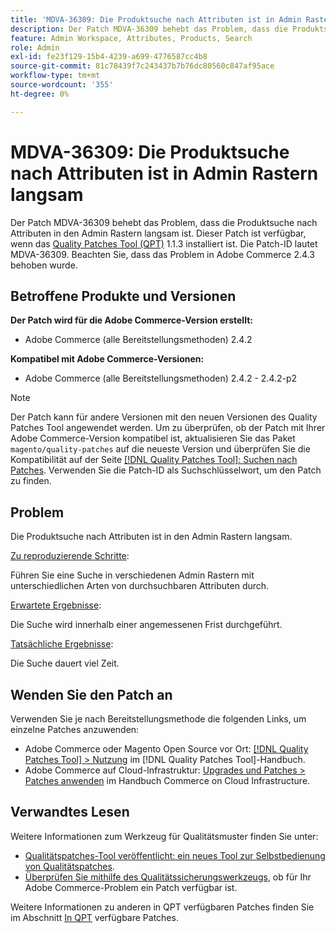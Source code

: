 ```yaml
---
title: 'MDVA-36309: Die Produktsuche nach Attributen ist in Admin Rastern langsam'
description: Der Patch MDVA-36309 behebt das Problem, dass die Produktsuche nach Attributen in den Admin Rastern langsam ist. Dieser Patch ist verfügbar, wenn das [Quality Patches Tool (QPT)](https://experienceleague.adobe.com/en/docs/commerce-knowledge-base/kb/announcements/commerce-announcements/magento-quality-patches-released-new-tool-to-self-serve-quality-patches) 1.1.3 installiert ist. Die Patch-ID lautet MDVA-36309. Beachten Sie, dass das Problem in Adobe Commerce 2.4.3 behoben wurde.
feature: Admin Workspace, Attributes, Products, Search
role: Admin
exl-id: fe23f129-15b4-4239-a699-4776587cc4b8
source-git-commit: 81c78439f7c243437b7b76dc80560c847af95ace
workflow-type: tm+mt
source-wordcount: '355'
ht-degree: 0%

---
```


# MDVA-36309: Die Produktsuche nach Attributen ist in Admin Rastern langsam

Der Patch MDVA-36309 behebt das Problem, dass die Produktsuche nach Attributen in den Admin Rastern langsam ist. Dieser Patch ist verfügbar, wenn das [Quality Patches Tool (QPT)](https://experienceleague.adobe.com/en/docs/commerce-knowledge-base/kb/announcements/commerce-announcements/magento-quality-patches-released-new-tool-to-self-serve-quality-patches) 1.1.3 installiert ist. Die Patch-ID lautet MDVA-36309. Beachten Sie, dass das Problem in Adobe Commerce 2.4.3 behoben wurde.

## Betroffene Produkte und Versionen

**Der Patch wird für die Adobe Commerce-Version erstellt:**

* Adobe Commerce (alle Bereitstellungsmethoden) 2.4.2

**Kompatibel mit Adobe Commerce-Versionen:**

* Adobe Commerce (alle Bereitstellungsmethoden) 2.4.2 - 2.4.2-p2

>[!NOTE]
>
>Der Patch kann für andere Versionen mit den neuen Versionen des Quality Patches Tool angewendet werden. Um zu überprüfen, ob der Patch mit Ihrer Adobe Commerce-Version kompatibel ist, aktualisieren Sie das Paket `magento/quality-patches` auf die neueste Version und überprüfen Sie die Kompatibilität auf der Seite [[!DNL Quality Patches Tool]: Suchen nach Patches](https://experienceleague.adobe.com/en/docs/commerce-knowledge-base/kb/announcements/commerce-announcements/magento-quality-patches-released-new-tool-to-self-serve-quality-patches). Verwenden Sie die Patch-ID als Suchschlüsselwort, um den Patch zu finden.

## Problem

Die Produktsuche nach Attributen ist in den Admin Rastern langsam.

<u>Zu reproduzierende Schritte</u>:

Führen Sie eine Suche in verschiedenen Admin Rastern mit unterschiedlichen Arten von durchsuchbaren Attributen durch.

<u>Erwartete Ergebnisse</u>:

Die Suche wird innerhalb einer angemessenen Frist durchgeführt.

<u>Tatsächliche Ergebnisse</u>:

Die Suche dauert viel Zeit.

## Wenden Sie den Patch an

Verwenden Sie je nach Bereitstellungsmethode die folgenden Links, um einzelne Patches anzuwenden:

* Adobe Commerce oder Magento Open Source vor Ort: [[!DNL Quality Patches Tool] > Nutzung](/help/tools/quality-patches-tool/usage.md) im [!DNL Quality Patches Tool]-Handbuch.
* Adobe Commerce auf Cloud-Infrastruktur: [Upgrades und Patches > Patches anwenden](https://experienceleague.adobe.com/docs/commerce-cloud-service/user-guide/develop/upgrade/apply-patches.html) im Handbuch Commerce on Cloud Infrastructure.

## Verwandtes Lesen

Weitere Informationen zum Werkzeug für Qualitätsmuster finden Sie unter:

* [Qualitätspatches-Tool veröffentlicht: ein neues Tool zur Selbstbedienung von Qualitätspatches](https://experienceleague.adobe.com/en/docs/commerce-knowledge-base/kb/announcements/commerce-announcements/magento-quality-patches-released-new-tool-to-self-serve-quality-patches).
* [Überprüfen Sie mithilfe des Qualitätssicherungswerkzeugs](/help/tools/quality-patches-tool/patches-available-in-qpt/check-patch-for-magento-issue-with-magento-quality-patches.md), ob für Ihr Adobe Commerce-Problem ein Patch verfügbar ist.

Weitere Informationen zu anderen in QPT verfügbaren Patches finden Sie im Abschnitt [In QPT](https://support.magento.com/hc/en-us/sections/360010506631-Patches-available-in-MQP-tool-) verfügbare Patches.
